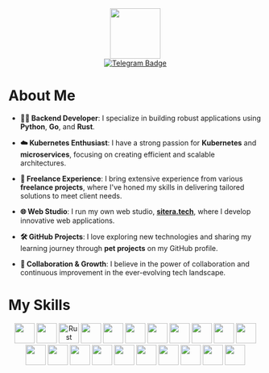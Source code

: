 <div id="header" align="center">
  <img src="https://mir-s3-cdn-cf.behance.net/project_modules/hd/06f21a161921919.63cd7887d0a70.gif" width="100"/>
</div>
<div id="badges" align="center">
  <a href="https://t.me/iuda194">
    <img src="https://img.shields.io/badge/Telegram-blue?logo=telegram&logoColor=white&style=for-the-badge" alt="Telegram Badge"/>
  </a>
</div>
<div id="counter" align="center">
  <img src="https://komarev.com/ghpvc/?username=iuda194&style=flat-square&color=blue" alt=""/>
</div>

# About Me

- **👨‍💻 Backend Developer**: I specialize in building robust applications using **Python**, **Go**, and **Rust**.
  
- **☁️ Kubernetes Enthusiast**: I have a strong passion for **Kubernetes** and **microservices**, focusing on creating efficient and scalable architectures.

- **💼 Freelance Experience**: I bring extensive experience from various **freelance projects**, where I've honed my skills in delivering tailored solutions to meet client needs.

- **🌐 Web Studio**: I run my own web studio, [**sitera.tech**](https://sitera.tech), where I develop innovative web applications.

- **🛠️ GitHub Projects**: I love exploring new technologies and sharing my learning journey through **pet projects** on my GitHub profile.

- **🤝 Collaboration & Growth**: I believe in the power of collaboration and continuous improvement in the ever-evolving tech landscape.


# My Skills
<div id="skills" align="center"> 
  <img src="https://cdn.jsdelivr.net/gh/devicons/devicon@latest/icons/python/python-original.svg" width="40" height="40"/>
  <img src="https://cdn.jsdelivr.net/gh/devicons/devicon@latest/icons/go/go-original-wordmark.svg" width="40" height="40"/>
  <img src="https://cdn.jsdelivr.net/gh/devicons/devicon@latest/icons/rust/rust-original.svg" title="Rust" alt="Rust" width="40" height="40"/>
  <img src="https://cdn.jsdelivr.net/gh/devicons/devicon@latest/icons/cplusplus/cplusplus-original.svg" width="40" height="40" />        
  <img src="https://cdn.jsdelivr.net/gh/devicons/devicon@latest/icons/c/c-original.svg" width="40" height="40"/>        
  <img src="https://cdn.jsdelivr.net/gh/devicons/devicon@latest/icons/tauri/tauri-original.svg" width="40" height="40" />
  <img src="https://cdn.jsdelivr.net/gh/devicons/devicon@latest/icons/docker/docker-original.svg" width="40" height="40"/>
  <img src="https://cdn.jsdelivr.net/gh/devicons/devicon@latest/icons/kubernetes/kubernetes-original.svg" width="40" height="40" />
  <img src="https://cdn.jsdelivr.net/gh/devicons/devicon@latest/icons/jenkins/jenkins-original.svg" width="40" height="40"/>
  <img src="https://cdn.jsdelivr.net/gh/devicons/devicon@latest/icons/ubuntu/ubuntu-original.svg" width="40" height="40"/>
  <img src="https://cdn.jsdelivr.net/gh/devicons/devicon@latest/icons/nginx/nginx-original.svg" width="40" height="40"/>
  <img src="https://cdn.jsdelivr.net/gh/devicons/devicon@latest/icons/traefikproxy/traefikproxy-original.svg" width="40" height="40" />        
  <img src="https://cdn.jsdelivr.net/gh/devicons/devicon@latest/icons/postgresql/postgresql-original.svg" width="40" height="40" />
  <img src="https://cdn.jsdelivr.net/gh/devicons/devicon@latest/icons/mongodb/mongodb-original.svg" width="40" height="40"/>
  <img src="https://cdn.jsdelivr.net/gh/devicons/devicon@latest/icons/mysql/mysql-original.svg" width="40" height="40" />
  <img src="https://cdn.jsdelivr.net/gh/devicons/devicon@latest/icons/redis/redis-original.svg" width="40" height="40" />
  <img src="https://cdn.jsdelivr.net/gh/devicons/devicon@latest/icons/grpc/grpc-original.svg" width="40" height="40" />
  <img src="https://cdn.jsdelivr.net/gh/devicons/devicon@latest/icons/graphql/graphql-plain.svg" width="40" height="40" />        
  <img src="https://cdn.jsdelivr.net/gh/devicons/devicon@latest/icons/prometheus/prometheus-original.svg" width="40" height="40"/>
  <img src="https://cdn.jsdelivr.net/gh/devicons/devicon@latest/icons/grafana/grafana-original.svg" width="40" height="40" />
          
          
          
          
          
          
          

  
  <img src="https://cdn.jsdelivr.net/gh/devicons/devicon@latest/icons/neovim/neovim-original.svg"  width="40" height="40"/>
          
          
          
          
          
          
          
          
